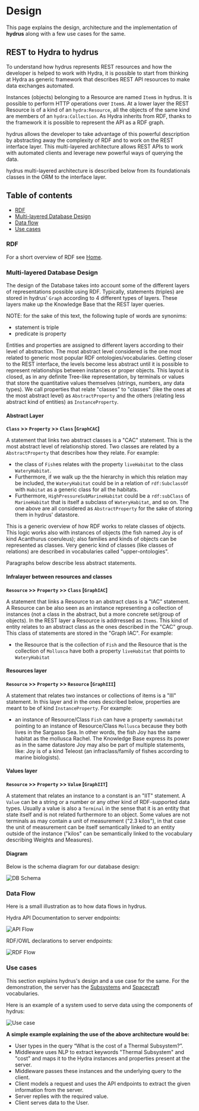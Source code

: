 # Design

This page explains the design, architecture and the implementation of **hydrus** along with a few use cases for the same.

## REST to Hydra to hydrus
To understand how hydrus represents REST resources and how the developer is helped to work with Hydra, it is possible to
 start from thinking at Hydra as generic framework that describes REST API resources to make data exchanges automated.

Instances (objects) belonging to a Resource are named `Item`s in hydrus. It is possible to perform HTTP operations over `Item`s. At a lower layer the REST Resource is of a kind of an `hydra:Resource`, all the objects of the same kind are members of an `hydra:Collection`. As Hydra inherits from RDF, thanks to the framework it is possible to represent the API as a RDF graph.

hydrus allows the developer to take advantage of this powerful description by abstracting away the complexity of RDF and to work on the REST interface layer. This multi-layered architecture allows REST APIs to work with automated clients and leverage new powerful ways of querying the data.

hydrus multi-layered architecture is described below from its foundationals classes in the ORM to the interface layer.

Table of contents
-------------
* [RDF](#rdf)
* [Multi-layered Database Design](#dbdesign)
* [Data flow](#dataflow)
* [Use cases](#usecase)

<a name="rdf"></a>
### RDF
For a short overview of RDF see [Home](00-Home.md).

<a name="dbdesign"></a>
### Multi-layered Database Design
The design of the Database takes into account some of the different layers of representations possible using RDF.
Typically, statements (triples) are stored in hydrus' `Graph` according to 4 different types of layers. These layers make up the Knowledge Base that the REST layer queries.

NOTE: for the sake of this text, the following tuple of words are synonims:
* statement is triple
* predicate is property

Entities and properties are assigned to different layers according to their level of abstraction. The most abstract level considered is the one most related to generic most popular RDF ontologies/vocabularies. Getting closer to the REST interface, the levels become less abstract until it is possible to represent relationships between instances or proper objects. This layout is closed, as in any definite Tree-like representation, by terminals or values that store the quantitative values themselves (strings, numbers, any data types). We call properties that relate "classes" to "classes" (like the ones at the most abstract level) as `AbstractProperty` and the others (relating less abstract kind of entities) as `InstanceProperty`.


#### Abstract Layer
**`Class` >> `Property` >> `Class` [`GraphCAC`]**

A statement that links two abstract classes is a "CAC" statement. This is the most abstract level of relationship stored. Two classes are related by a `AbstractProperty` that describes how they relate. 
For example:
* the class of `Fish`es relates with the property `liveHabitat` to the class `WateryHabitat`. 
* Furthermore, if we walk up the the hierarchy in which this relation may be included, the `WateryHabitat` could be in a relation of `rdf:SubclassOf` with `Habitat` as a generic class for all the habitats.
* Furthermore, `HighPressureSubMarineHabitat` could be a `rdf:subClass` of `MarineHabitat` that is itself a subclass of `WateryHabitat`, and so on.
The one above are all considered as `AbstractProperty` for the sake of storing them in hydrus' datastore.

This is a generic overview of how RDF works to relate classes of objects. This logic works also with instances of objects (the fish named Joy is of kind Acanthurus coeruleus); also families and kinds of objects can be represented as classes. Very generic kind of classes (like classes of relations) are described in vocabularies called "upper-ontologies".

Paragraphs below describe less abstract statements.


#### Infralayer between resources and classes
**`Resource` >> `Property` >> `Class` [`GraphIAC`]**

A statement that links a Resource to an abstract class is a "IAC" statement. A Resource can be also seen as an instance representing a collection of instances (not a class in the abstract, but a more concrete set/group of objects). In the REST layer a Resource is addrressed as `Items`. This kind of entity relates to an abstract class as the ones described in the "CAC" group. This class of statements are stored in the "Graph IAC".
For example:
* the Resource that is the collection of `Fish` and the Resource that is the collection of `Mollusca` have both a property `liveHabitat` that points to `WateryHabitat`

#### Resources layer
**`Resource` >> `Property` >> `Resource` [`GraphIII`]**

A statement that relates two instances or collections of items is a "III" statement. In this layer and in the ones described below, properties are meant to be of kind `InstanceProperty`.
For example:
* an instance of Resource/Class `Fish` can have a property `sameHabitat` pointing to an instance of Resource/Class `Mollusca` because they both lives in the Sargasso Sea. In other words, the fish Joy has the same habitat as the mollusca Rachel. The Knowledge Base express its power as in the same datastore Joy may also be part of multiple statements, like: Joy is of a kind Teleost (an infraclass/family of fishes according to marine biologists).

#### Values layer
**`Resource` >> `Property` >> `Value` [`GraphIIT`]**

A statement that relates an instance to a constant is an "IIT" statement. A `Value` can be a string or a number or any other kind of RDF-supported data types. Usually a value is also a `Terminal` in the sense that it is an entity that state itself and is not related furthermore to an object. Some values are not terminals as may contain a unit of measurement ("2.3 kilos"), in that case the unit of measurement can be itself semantically linked to an entity outside of the instance ("kilos" can be semantically linked to the vocabulary describing Weights and Measures).


#### Diagram

Below is the schema diagram for our database design:

![DB Schema](https://github.com/HTTP-APIs/hydrus/blob/develop/docs/wiki/images/db_schema.png?raw=true "Schema")

<a name="dataflow"></a>
### Data Flow
Here is a small illustration as to how data flows in hydrus.

Hydra API Documentation to server endpoints:

![API Flow](https://github.com/HTTP-APIs/hydrus/blob/develop/docs/wiki/images/hydra_dataflow.png?raw=true "API Flow")

RDF/OWL declarations to server endpoints:

![RDF Flow](https://github.com/HTTP-APIs/hydrus/blob/develop/docs/wiki/images/rdf_dataflow.png?raw=true "RDF Flow")

<a name="usecase"></a>
### Use cases
This section explains hydrus's design and a use case for the same.
For the demonstration, the server has the [Subsystems](http://ontology.projectchronos.eu/documentation/subsystems) and [Spacecraft](http://ontology.projectchronos.eu/documentation/spacecraft) vocabularies.

Here is an example of a system used to serve data using the components of hydrus:

![Use case](https://github.com/HTTP-APIs/hydrus/blob/develop/docs/wiki/images/use_case1.png?raw=true "Use case")

**A simple example explaining the use of the above architecture would be:**
* User types in the query “What is the cost of a Thermal Subsystem?”.
* Middleware uses NLP to extract keywords "Thermal Subsystem" and "cost" and maps it to the Hydra instances and properties present at the server.
* Middleware passes these instances and the underlying query to the client.
* Client models a request and uses the API endpoints to extract the given information from the server.
* Server replies with the required value.
* Client serves data to the User.

<!-- ---
### Adding Instances/Resources
To add objects to the instances for a given class, we first need to define a standard way of declaring instances.
We have given an example of a subsystem instance below
```python
instance = {
    "name": "12W communication",    # The name of the instance must be in "name"
    "object": {
        # The "object" key contains all the properties and their values for a given instance
        "maxWorkingTemperature": 63,    # InstanceProperty: Value, Value is automatically converted to Terminal Object

        # In case the Value for a property is another Resource, we use the following syntax
        "hasDuplicate":{
            "@id": "subsystem/34"   # The "@id" tag gives the ID of the other instance
        }

        # In case the property is an AbstractProperty, the class name should be given as Value
        "@type": "Spacecraft_Communication",     # AbstractProperty: Classname, Classname is automatically mapped to relevant RDFClass
    }
}

```
Once we have defined such an `instance`, we can use the built-in CRUD operations of hydrus to add these instances.
```python
from hydrus.data import crud

crud.insert(object_=instance)   # This will insert 'instance' into Instance and all other information into Graph.

# Optionally, we can specify the ID of an instance if it is not already used
crud.insert(object_=instance, id_=1)    #This will insert 'instance' with ID = 1  
```

<a name="moddata"></a>
## Manipulating data
We already saw how insertion works in the "Adding instance" section, we will now see how the other crud operations work and what are the errors and exceptions for each of them.

<a name="crud"></a>
### CRUD opertions
Apart from insertion (create/insert), the CRUD operations also support get (read), delete and update operations. Here are examples for all three:

GET
```python
from hydrus.data import crud
import json

instance = crud.get(id_=1, type_="Spacecraft_Communication")     # Return the Resource/Instance with ID = 1
print(json.dumps(instance, indent=4))
# Output:
# {
#     "name": "12W communication",
#     "object": {
#         "@type": "Spacecraft_Communication",
#         "hasMass": 98,
#         "hasMonetaryValue": 6604,
#         "hasPower": -61,
#         "hasVolume": 99,
#         "maxWorkingTemperature": 63,
#         "minWorkingTemperature": -26
#     }
# }
```
DELETE
```python
from hydrus.data import crud
import json

output = crud.delete(id_=1, type_="Spacecraft_Communication")     # Deletes the Resource/Instance with ID = 1
print(json.dumps(output, indent=4))
# Output:
# {
#   204: "Object with ID : 1 successfully deleted!"
# }
```
UPDATE
```python
from hydrus.data import crud
import json

new_object = {
    "name": "14W communication",
    "object": {
        "@type": "Spacecraft_Thermal",
        "hasMass": 8,
        "hasMonetaryValue": 6204,
        "hasPower": -10,
        "hasVolume": 200,
        "maxWorkingTemperature": 63,
        "minWorkingTemperature": -26
    }
}
output = crud.update(id_=1, object_=new_object)     # Updates the Resource/Instance with ID = 1 with new_object
print(json.dumps(output, indent=4))
# Output:
# {
#   204: "Object with ID : 1 successfully updated!"
# }
```
---
<a name="error"></a>
### Exceptions
The CRUD operations have a number of checks and conditions in place to ensure validity of data. Here are the exceptions that are returned for each of the operations when these conditions are violated.
NOTE: Relevant all responses are returned in JSON format

GET
```python

# A 401 error is returned when a given AbstractProperty: Classname pair has an invalid/undefined RDFClass
{   
    401: "The class dummyClass is not a valid/defined RDFClass"
}

# A 404 error is returned when an Instance is not found
{
    404: "Instance with ID : 2 NOT FOUND"
}

```

INSERT/CREATE
```python
# A 400 error is returned when an instance with a given ID already exists
{
    400: "Instance with ID : 1 already exists"
}

# A 401 error is returned when a given AbstractProperty: Classname pair has an invalid/undefined RDFClass
{   
    401: "The class dummyClass is not a valid/defined RDFClass"
}

# A 402 error is returned when a given Property: Value pair has an invalid/undefined Property
{
    402: "The property dummyProp is not a valid/defined Property"
}

# A 403 error is returned when a given InstanceProperty: Instance pair has an invalid/undefined Instance ID
{   
    403: "The instance 2 is not a valid Instance"
}
```

DELETE
```python

# A 401 error is returned when a given AbstractProperty: Classname pair has an invalid/undefined RDFClass
{   
    401: "The class dummyClass is not a valid/defined RDFClass"
}

# A 404 error is returned when an Instance is not found
{
    404: "Instance with ID : 2 NOT FOUND"
}
```

The update operation is a combination of a delete and an insert operation. All exceptions for both the operation are inherited by update.
 -->
